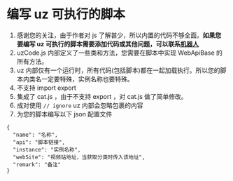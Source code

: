 # 编写 uz 可执行的脚本

1. 感谢您的关注，由于作者对 js 了解甚少，所以内置的代码不够全面。**如果您要编写 uz 可执行的脚本需要添加代码或其他问题，可以联系[机器人](https://t.me/uzVideoAppbot)**
2. uzCode.js 内部定义了一些类和方法，您需要在脚本中实现 WebApiBase 的所有方法。
3. uz 内部仅有一个运行时，所有代码(包括脚本)都在一起加载执行。所以您的脚本内类名一定要特殊，实例名称也要特殊。
4. 不支持 import export
5. 集成了 cat.js ，由于不支持 export ，对 cat.js 做了简单修改。
6. 成对使用 `// ignore` uz 内部会忽略包裹的内容
7. 为您的脚本编写以下 json 配置文件
```
{
  "name": "名称",
  "api": "脚本链接",
  "instance": "实例名称",
  "webSite": "视频站地址，当获取分类时传入该地址",
  "remark": "备注"
}

```